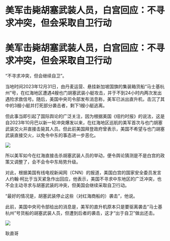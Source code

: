 # 美军击毙胡塞武装人员，白宫回应：不寻求冲突，但会采取自卫行动

# 美军击毙胡塞武装人员，白宫回应：不寻求冲突，但会采取自卫行动

“不寻求冲突，但会继续自卫”。

当地时间2023年12月31日，由丹麦运营、悬挂新加坡国旗的集装箱货船“马士基杭州”号，在红海地区遭遇4艘也门胡塞武装小艇攻击，并于不到24小时内两次发出遇险求救信号。随后，美国中央司令部发布消息称，美军已派出直升机，击沉了其中的3艘小艇并打死部分袭击者，剩下1艘小艇逃离。

但此事当即引起了国际舆论的广泛关注，因为根据美国《纽约时报》的说法，这是自2023年10月巴以新一轮冲突爆发以来，在红海地区巡航的美军首次与也门胡塞武装交火并直接击毙其人员。但此前美国拜登政府曾表示，美国不希望与也门胡塞武装直接交火，以免令中东的事态进一步恶化。

![](https://inews.gtimg.com/news_bt/OfgG2IaRomYmqF4EpTNAnL8lZ1z6odRxeJONBqV7G7n7UAA/1000)

所以美军如今在红海直接击杀胡塞武装人员的举动，便令舆论猜测是不是白宫的政策又调整了，会不会令中东局势升级。

对此，根据美国有线电视新闻网（CNN）的报道，美国白宫的国家安全委员发言人约翰·柯比于当天紧急作出回应，他表示，美国不寻求中东地区的广泛冲突，也不会主动寻求与胡塞武装的冲突，但美国会继续采取自卫行动。

“最好的情况是，胡塞武装停止这些（对红海商船的）袭击”，他说。

此前，美国中央司令部给出的消息是，美军的直升机原本只是要驱离袭击“马士基杭州”号货船的胡塞武装人员，但遭到后者的袭击，这才“出于自卫”做出还击。

![](https://inews.gtimg.com/news_bt/OvfutkbXuOQvUjLMOFk8AvkoV98ursjkMwLky1kzk6W9gAA/1000)

耿直哥

